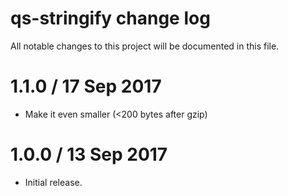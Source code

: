 # qs-stringify change log

All notable changes to this project will be documented in this file.

# 1.1.0 / 17 Sep 2017

 * Make it even smaller (<200 bytes after gzip)

# 1.0.0 / 13 Sep 2017

 * Initial release.
